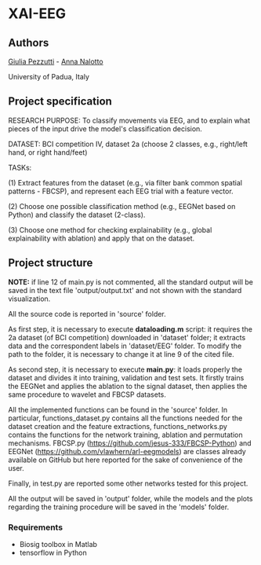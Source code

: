 # XAI-EEG

## Authors
[Giulia Pezzutti](https://github.com/giuliapezzutti) - [Anna Nalotto](https://github.com/annanltt)

University of Padua, Italy

## Project specification

RESEARCH PURPOSE: To classify movements via EEG, and to explain what pieces of the input drive the model's classification decision.

DATASET: BCI competition IV, dataset 2a (choose 2 classes, e.g., right/left hand, or right hand/feet)

TASKs:

(1) Extract features from the dataset (e.g., via filter bank common spatial patterns - FBCSP), and represent each EEG trial with a feature vector.

(2) Choose one possible classification method (e.g., EEGNet based on Python) and classify the dataset (2-class).

(3) Choose one method for checking explainability (e.g., global explainability with ablation) and apply that on the dataset.

## Project structure

**NOTE:**
if line 12 of main.py is not commented, all the standard output will be saved in the text file 'output/output.txt' and not shown with the standard visualization. 

All the source code is reported in 'source' folder.

As first step, it is necessary to execute **dataloading.m** script: it requires the 2a dataset (of BCI competition) downloaded in 'dataset' folder; it extracts data and the correspondent labels in 'dataset/EEG' folder. To modify the path to the folder, it is necessary to change it at line 9 of the cited file. 

As second step, it is necessary to execute **main.py**: it loads properly the dataset and divides it into training, validation and test sets. It firstly trains the EEGNet and applies the ablation to the signal dataset, then applies the same procedure to wavelet and FBCSP datasets. 

All the implemented functions can be found in the 'source' folder. In particular, functions_dataset.py contains all the functions needed for the dataset creation and the feature extractions, functions_networks.py contains the functions for the network training, ablation and permutation mechanisms. FBCSP.py (https://github.com/jesus-333/FBCSP-Python) and EEGNet (https://github.com/vlawhern/arl-eegmodels) are classes already available on GitHub but here reported for the sake of convenience of the user. 

Finally, in test.py are reported some other networks tested for this project. 

All the output will be saved in 'output' folder, while the models and the plots regarding the training procedure will be saved in the 'models' folder. 

### Requirements

- Biosig toolbox in Matlab
- tensorflow in Python
